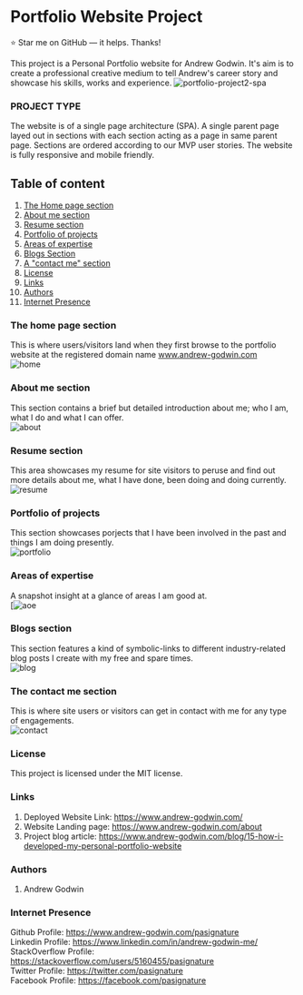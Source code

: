 # Portfolio Website Project  

:star: Star me on GitHub — it helps. Thanks!  

This project is a Personal Portfolio website for Andrew Godwin. It's aim is to create a professional creative medium to tell Andrew's career story and showcase his skills, works and experience.
![portfolio-project2-spa](https://www.andrew-godwin/engine_room/images/top_cover.png)

### PROJECT TYPE
The website is of a single page architecture (SPA). A single parent page layed out in sections with each section acting as a page in same parent page. Sections are ordered according to our MVP user stories. The website is fully responsive and mobile friendly.

## Table of content
1. [The Home page section](#The-home-page-section)
2. [About me section](#About-me-section)
3. [Resume section](#Resume-section)
4. [Portfolio of projects](#Portfolio-of-projects)
5. [Areas of expertise](#Areas-of-expertise)
6. [Blogs Section](#Blogs-section)
7. [A "contact me" section](#The-contact-me-section)
8. [License](#License)
9. [Links](#Links)
9. [Authors](#Authors)
9. [Internet Presence](#Internet-Presence)

### The home page section
This is where users/visitors land when they first browse to the portfolio website at the registered domain name www.andrew-godwin.com  
![home](https://www.andrew-godwin/engine_room/images/home.png)

### About me section
This section contains a brief but detailed introduction about me; who I am, what I do and what  I can offer.  
![about](https://www.andrew-godwin/engine_room/images/about.png)

### Resume section
This area showcases my resume for site visitors to peruse and find out more details about me, what I have done, been doing and doing currently.  
![resume](https://www.andrew-godwin/engine_room/images/resume.png)

### Portfolio of projects
This section showcases porjects that I have been involved in the past and things I am doing presently.  
![portfolio](https://www.andrew-godwin/engine_room/images/portfolio.png)

### Areas of expertise
A snapshot insight at a glance of areas I am good at.  
[![aoe](https://www.andrew-godwin/engine_room/images/aoe.png)

### Blogs section
This section features a kind of symbolic-links to different industry-related blog posts I create with my free and spare times.  
![blog](https://www.andrew-godwin/engine_room/images/blog.png)

### The contact me section
This is where site users or visitors can get in contact with me for any type of engagements.  
![contact](https://www.andrew-godwin/engine_room/images/contact.png)

### License
This project is licensed under the MIT license.

### Links
1. Deployed Website Link: https://www.andrew-godwin.com/  
2. Website Landing page: https://www.andrew-godwin.com/about  
3. Project blog article: https://www.andrew-godwin.com/blog/15-how-i-developed-my-personal-portfolio-website  

### Authors
1. Andrew Godwin

### Internet Presence
Github Profile: https://www.andrew-godwin.com/pasignature  
Linkedin Profile: https://www.linkedin.com/in/andrew-godwin-me/  
StackOverflow Profile: https://stackoverflow.com/users/5160455/pasignature  
Twitter Profile: https://twitter.com/pasignature  
Facebook Profile: https://facebook.com/pasignature  
